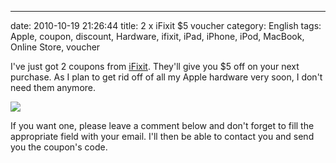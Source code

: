 ---
date: 2010-10-19 21:26:44
title: 2 x iFixit $5 voucher
category: English
tags: Apple, coupon, discount, Hardware, ifixit, iPad, iPhone, iPod, MacBook, Online Store, voucher

I've just got 2 coupons from [iFixit](http://www.ifixit.com/Parts-Store).
They'll give you $5 off on your next purchase. As I plan to get rid off of all
my Apple hardware very soon, I don't need them anymore.

![](/uploads/2010/ifixit-voucher.jpg)

If you want one, please leave a comment below and don't forget to fill the
appropriate field with your email. I'll then be able to contact you and send you
the coupon's code.
